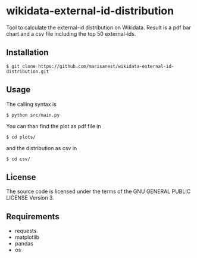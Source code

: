 # wikidata-external-id-distribution

Tool to calculate the external-id distribution on Wikidata. Result is a pdf bar chart and a csv file including the top 50 external-ids.

## Installation

```
$ git clone https://github.com/marisanest/wikidata-external-id-distribution.git
```

## Usage

The calling syntax is

```
$ python src/main.py
```

You can than find the plot as pdf file in

```
$ cd plots/
```

and the distribution as csv in

```
$ cd csv/
```

## License

The source code is licensed under the terms of the GNU GENERAL PUBLIC LICENSE Version 3.

## Requirements
* requests
* matplotlib
* pandas
* os

